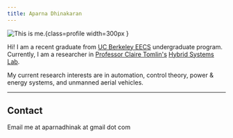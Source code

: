 ```yaml
---
title: Aparna Dhinakaran
---
```



![](img/profile.png "This is me."){class=profile width=300px }

Hi! I am a recent graduate from [UC Berkeley EECS](https://eecs.berkeley.edu) undergraduate program. Currently, I am a researcher in [Professor Claire Tomlin's](https://people.eecs.berkeley.edu/~tomlin/) [Hybrid Systems Lab](http://hybrid.eecs.berkeley.edu).

My current research interests are in automation, control theory, power & energy systems, and unmanned aerial vehicles.

------

Contact
--------

Email me at aparnadhinak at gmail dot com
